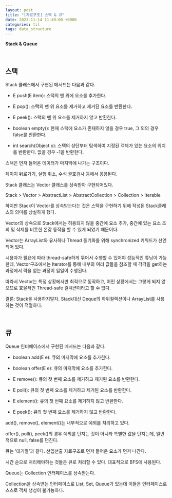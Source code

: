 ```yaml
---
layout: post
title: "[자료구조] 스택 & 큐"
date: 2023-11-14 11:49:00 +0900
categories: til
tags: data_structure
---
```


**Stack & Queue**

<br>

## 스택

Stack 클래스에서 구현된 메서드는 다음과 같다.

- E push(E item):
  스택의 맨 위에 요소를 추가한다.

- E pop():
  스택의 맨 위 요소를 제거하고 제거된 요소를 반환한다.

- E peek():
  스택의 맨 위 요소를 제거하지 않고 반환한다.

- boolean empty():
  현재 스택에 요소가 존재하지 않을 경우 true, 그 외의 경우 false를 반환한다.

- int search(Object o):
  스택의 상단부터 탐색하여 지정된 객체가 있는 요소의 위치를 반환한다. 없을 경우 -1을 반환한다.

스택은 먼저 들어온 데이터가 마지막에 나가는 구조이다.

페이지 뒤로가기, 실행 취소, 수식 괄호검사 등에서 응용된다.

Stack 클래스는 Vector 클래스를 상속받아 구현되어있다.

Stack > Vector > AbstractList > AbstractCollection > Collection > Iterable

하지만 Stack이 Vector를 상속받는다는 것은 스택을 구현하기 위해 작성된 Stack클래스의 의미를 상실하게 했다.

Vector의 상속으로 Stack에서는 허용되지 않을 중간에 요소 추가, 중간에 있는 요소 조회 및 삭제를 비롯한 온갖 동작을 할 수 있게 되었기 때문이다.

Vector는 ArrayList와 유사하나 Thread 동기화를 위해 synchronized 키워드가 선언되어 있다.

시용자가 필요에 따라 thread-safe하게 묶어서 수행할 수 있어야 성능적인 튜닝이 가능한데, Vector구조에서는 Iterator를 통해 내부의 여러 값들을 참조할 때 각각을 get하는 과정에서 락을 얻는 과정이 일일이 수행된다.

따라서 Vector는 특정 상황에서만 최적으로 동작하고, 어떤 상황에서는 그렇게 되지 않으므로 효율적인 Thread-safe 컬렉션이라고 할 수 없다.

결론: Stack을 사용하지말자. Stack대신 Deque의 하위컬렉션이나 ArrayList를 사용하는 것이 적절하다.

<br>

## 큐

Queue 인터페이스에서 구현된 메서드는 다음과 같다.

- boolean add(E e):
  큐의 마지막에 요소를 추가한다.

- boolean offer(E e):
  큐의 마지막에 요소를 추가한다.

- E remove():
  큐의 첫 번째 요소를 제거하고 제거된 요소를 반환한다.

- E poll():
  큐의 첫 번째 요소를 제거하고 제거된 요소를 반환한다.

- E element():
  큐의 첫 번째 요소를 제거하지 않고 반환한다.

- E peek():
  큐의 첫 번째 요소를 제거하지 않고 반환한다.

add(), remove(), element()는 내부적으로 예외를 처리하고 있다.

offer(), poll(), peek()의 경우 예외를 던지는 것이 아니라 특별한 값을 던지는데, 일반적으로 null, false를 던진다.

큐는 '대기열'과 같다. 선입선출 자료구조로 먼저 들어온 요소가 먼저 나간다.

시간 순으로 처리해야하는 것들은 큐로 처리할 수 있다. 대표적으로 BFS에 사용된다.

Queue는 Collection 인터페이스를 상속받는다.

Collection을 상속받는 인터페이스로 List, Set, Queue가 있는데 이들은 인터페이스로 스스로 객체 생성이 불가능하다.
